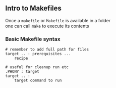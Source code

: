 ## Intro to Makefiles
Once a `makefile` or `Makefile` is available in a folder  
one can call `make` to execute its contents

### Basic Makefile syntax
```make
# remember to add full path for files
target .. : prerequisites ...
    recipe

# useful for cleanup run etc
.PHONY : target
target .. : 
    target command to run

```
